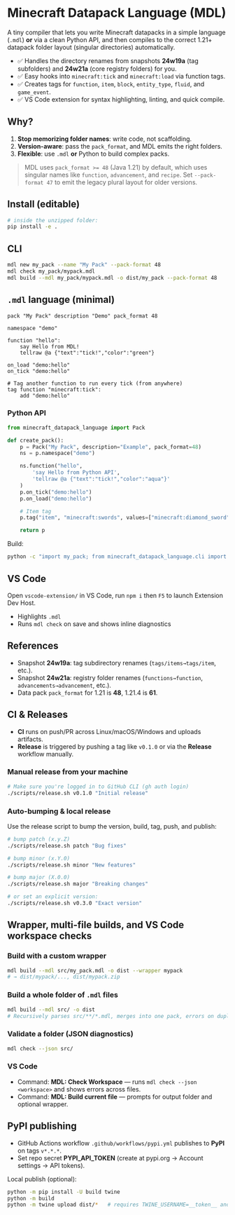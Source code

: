 
# Minecraft Datapack Language (MDL)

A tiny compiler that lets you write Minecraft datapacks in a simple language (`.mdl`) **or** via a clean Python API, and then compiles to the correct 1.21+ datapack folder layout (singular directories) automatically.

- ✅ Handles the directory renames from snapshots **24w19a** (tag subfolders) and **24w21a** (core registry folders) for you.
- ✅ Easy hooks into `minecraft:tick` and `minecraft:load` via function tags.
- ✅ Creates tags for `function`, `item`, `block`, `entity_type`, `fluid`, and `game_event`.
- ✅ VS Code extension for syntax highlighting, linting, and quick compile.

## Why?

1. **Stop memorizing folder names**: write code, not scaffolding.
2. **Version-aware**: pass the `pack_format`, and MDL emits the right folders.
3. **Flexible**: use `.mdl` **or** Python to build complex packs.

> MDL uses `pack_format >= 48` (Java 1.21) by default, which uses singular names like `function`, `advancement`, and `recipe`.
> Set `--pack-format 47` to emit the legacy plural layout for older versions.

## Install (editable)

```bash
# inside the unzipped folder:
pip install -e .
```

## CLI

```bash
mdl new my_pack --name "My Pack" --pack-format 48
mdl check my_pack/mypack.mdl
mdl build --mdl my_pack/mypack.mdl -o dist/my_pack --pack-format 48
```

## `.mdl` language (minimal)

```mdl
pack "My Pack" description "Demo" pack_format 48

namespace "demo"

function "hello":
    say Hello from MDL!
    tellraw @a {"text":"tick!","color":"green"}

on_load "demo:hello"
on_tick "demo:hello"

# Tag another function to run every tick (from anywhere)
tag function "minecraft:tick":
    add "demo:hello"
```

### Python API

```python
from minecraft_datapack_language import Pack

def create_pack():
    p = Pack("My Pack", description="Example", pack_format=48)
    ns = p.namespace("demo")

    ns.function("hello",
        'say Hello from Python API',
        'tellraw @a {"text":"tick!","color":"aqua"}'
    )
    p.on_tick("demo:hello")
    p.on_load("demo:hello")

    # Item tag
    p.tag("item", "minecraft:swords", values=["minecraft:diamond_sword", "minecraft:netherite_sword"])

    return p
```

Build:

```bash
python -c "import my_pack; from minecraft_datapack_language.cli import main as M; M(['build','--py-module','my_pack','-o','dist/my_pack','--pack-format','48'])"
```

## VS Code

Open `vscode-extension/` in VS Code, run `npm i` then `F5` to launch Extension Dev Host.

- Highlights `.mdl`
- Runs `mdl check` on save and shows inline diagnostics

## References

- Snapshot **24w19a**: tag subdirectory renames (`tags/items→tags/item`, etc.).
- Snapshot **24w21a**: registry folder renames (`functions→function`, `advancements→advancement`, etc.).
- Data pack `pack_format` for 1.21 is **48**, 1.21.4 is **61**.



## CI & Releases

- **CI** runs on push/PR across Linux/macOS/Windows and uploads artifacts.
- **Release** is triggered by pushing a tag like `v0.1.0` or via the **Release** workflow manually.

### Manual release from your machine

```bash
# Make sure you're logged in to GitHub CLI (gh auth login)
./scripts/release.sh v0.1.0 "Initial release"
```



### Auto-bumping & local release

Use the release script to bump the version, build, tag, push, and publish:

```bash
# bump patch (x.y.Z)
./scripts/release.sh patch "Bug fixes"

# bump minor (x.Y.0)
./scripts/release.sh minor "New features"

# bump major (X.0.0)
./scripts/release.sh major "Breaking changes"

# or set an explicit version:
./scripts/release.sh v0.3.0 "Exact version"
```


## Wrapper, multi-file builds, and VS Code workspace checks

### Build with a custom wrapper
```bash
mdl build --mdl src/my_pack.mdl -o dist --wrapper mypack
# → dist/mypack/..., dist/mypack.zip
```

### Build a whole folder of `.mdl` files
```bash
mdl build --mdl src/ -o dist
# Recursively parses src/**/*.mdl, merges into one pack, errors on duplicate functions.
```

### Validate a folder (JSON diagnostics)
```bash
mdl check --json src/
```

### VS Code
- Command: **MDL: Check Workspace** — runs `mdl check --json <workspace>` and shows errors across files.
- Command: **MDL: Build current file** — prompts for output folder and optional wrapper.

## PyPI publishing

- GitHub Actions workflow `.github/workflows/pypi.yml` publishes to **PyPI** on tags `v*.*.*`.
- Set repo secret **PYPI_API_TOKEN** (create at pypi.org → Account settings → API tokens).

Local publish (optional):
```bash
python -m pip install -U build twine
python -m build
python -m twine upload dist/*   # requires TWINE_USERNAME=__token__ and TWINE_PASSWORD=<pypi token>
```
